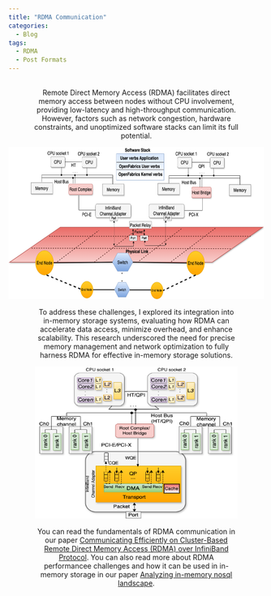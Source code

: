 ```yaml
---
title: "RDMA Communication"
categories:
  - Blog
tags:
  - RDMA
  - Post Formats
---
```

<br>

<p align="center" style="font-size: 14px; width: 80%; margin: auto;">
Remote Direct Memory Access (RDMA) facilitates direct memory access between nodes without CPU involvement, providing low-latency and high-throughput communication. However, factors such as network congestion, hardware constraints, and unoptimized software stacks can limit its full potential. 
</p>


<p align="center">
  <img src="/assets/images/infiniband.png" alt="InfiniBand Network"  width="600" height="300" />
</p>

<p align="center" style="font-size: 14px; width: 80%; margin: auto;">
To address these challenges, I explored its integration into in-memory storage systems, evaluating how RDMA can accelerate data access, minimize overhead, and enhance scalability. This research underscored the need for precise memory management and network optimization to fully harness RDMA for effective in-memory storage solutions.
</p>

<p align="center">
  <img src="/assets/images/RDMA.png" alt="Host perspective"  width="400" height="300" />
</p>

 <p align="center" style="font-size: 14px; width: 80%; margin: auto;">
You can read the fundamentals of RDMA communication in our paper  <a href="https://www.mdpi.com/2076-3417/8/11/2034">Communicating Efficiently on Cluster-Based Remote Direct Memory Access (RDMA) over InfiniBand Protocol</a>. You can also read more about RDMA performancee challenges and how it can be used in in-memory storage in our paper <a href="https://ieeexplore.ieee.org/abstract/document/9119827">Analyzing in-memory nosql landscape</a>.
</p>
